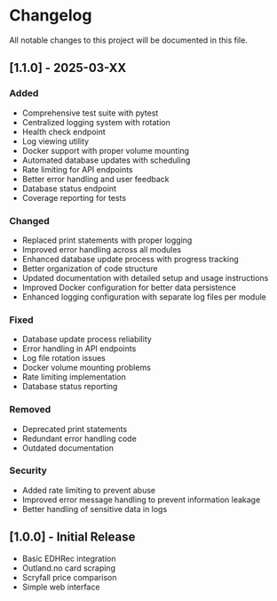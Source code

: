 # Changelog

All notable changes to this project will be documented in this file.

## [1.1.0] - 2025-03-XX

### Added
- Comprehensive test suite with pytest
- Centralized logging system with rotation
- Health check endpoint
- Log viewing utility
- Docker support with proper volume mounting
- Automated database updates with scheduling
- Rate limiting for API endpoints
- Better error handling and user feedback
- Database status endpoint
- Coverage reporting for tests

### Changed
- Replaced print statements with proper logging
- Improved error handling across all modules
- Enhanced database update process with progress tracking
- Better organization of code structure
- Updated documentation with detailed setup and usage instructions
- Improved Docker configuration for better data persistence
- Enhanced logging configuration with separate log files per module

### Fixed
- Database update process reliability
- Error handling in API endpoints
- Log file rotation issues
- Docker volume mounting problems
- Rate limiting implementation
- Database status reporting

### Removed
- Deprecated print statements
- Redundant error handling code
- Outdated documentation

### Security
- Added rate limiting to prevent abuse
- Improved error message handling to prevent information leakage
- Better handling of sensitive data in logs

## [1.0.0] - Initial Release
- Basic EDHRec integration
- Outland.no card scraping
- Scryfall price comparison
- Simple web interface 